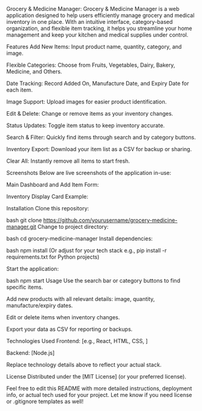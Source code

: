 Grocery & Medicine Manager:
Grocery & Medicine Manager is a web application designed to help users efficiently manage grocery and medical inventory in one place.
With an intuitive interface, category-based organization, and flexible item tracking, it helps you streamline your home management and
keep your kitchen and medical supplies under control.

Features
Add New Items: Input product name, quantity, category, and image.

Flexible Categories: Choose from Fruits, Vegetables, Dairy, Bakery, Medicine, and Others.

Date Tracking: Record Added On, Manufacture Date, and Expiry Date for each item.

Image Support: Upload images for easier product identification.

Edit & Delete: Change or remove items as your inventory changes.

Status Updates: Toggle item status to keep inventory accurate.

Search & Filter: Quickly find items through search and by category buttons.

Inventory Export: Download your item list as a CSV for backup or sharing.

Clear All: Instantly remove all items to start fresh.

Screenshots
Below are live screenshots of the application in-use:


Main Dashboard and Add Item Form:

Inventory Display Card Example:

Installation
Clone this repository:

bash
git clone https://github.com/yourusername/grocery-medicine-manager.git
Change to project directory:

bash
cd grocery-medicine-manager
Install dependencies:

bash
npm install
(Or adjust for your tech stack e.g., pip install -r requirements.txt for Python projects)

Start the application:

bash
npm start
Usage
Use the search bar or category buttons to find specific items.

Add new products with all relevant details: image, quantity, manufacture/expiry dates.

Edit or delete items when inventory changes.

Export your data as CSV for reporting or backups.

Technologies Used
Frontend: [e.g., React, HTML, CSS, ]

Backend: [Node.js]

Replace technology details above to reflect your actual stack.

License
Distributed under the [MIT License] (or your preferred license).

Feel free to edit this README with more detailed instructions, deployment info, or actual tech used for your project. Let me know if you need license or .gitignore templates as well!

